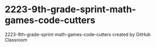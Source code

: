 # 2223-9th-grade-sprint-math-games-code-cutters
2223-9th-grade-sprint-math-games-code-cutters created by GitHub Classroom
